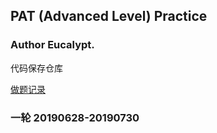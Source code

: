 ## PAT (Advanced Level) Practice


### Author Eucalypt.

代码保存仓库

[做题记录](https://blog.csdn.net/lm18600967236/article/details/93776573)

### 一轮 20190628-20190730